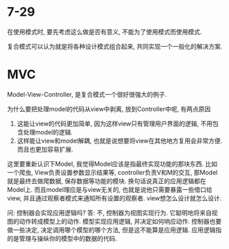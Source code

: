 # 7-29

在使用模式时, 要先考虑这么做是否有意义, 不能为了使用模式而使用模式.

复合模式可以认为就是将各种设计模式组合起来, 共同实现一个一般化的解决方案.

# MVC

Model-View-Controller, 是复合模式一个很好很强大的例子.

为什么要把处理model的代码从view中剥离, 放到Controller中呢, 有两点原因
1. 这能让view的代码更加简单, 因为这样view只有管理用户界面的逻辑, 不用包含处理model的逻辑.
2. 这样能让view和model解耦, 也就是说想要将view在其他地方复用会非常方便. 而且也更加容易扩展.

这里要重新认识下Model, 我觉得Model应该是指最终实现功能的那块东西. 比如一个爬虫, View负责设置参数显示结果等, controller负责V和M的交互, 那Model就是最终去做爬数据, 保存数据等功能的模块. 换句话说真正的应用逻辑都在Model上.
而且model理应是与view无关的, 也就是说他只需要暴露一些借口给view, 并且通过观察者模式来通知所有设置的观察者. view想怎么设计就怎么设计.

问: 控制器会实现应用逻辑吗?
答: 不, 控制器为视图实现行为. 它聪明地将来自视图的动作转成模型上的动作. 模型实现应用逻辑, 并决定如何响应动作. 控制器也要做一些决定, 决定调用哪个模型的哪个方法, 但是这不能算是应用逻辑. 应用逻辑指的是管理与操纵你的模型中的数据的代码.


